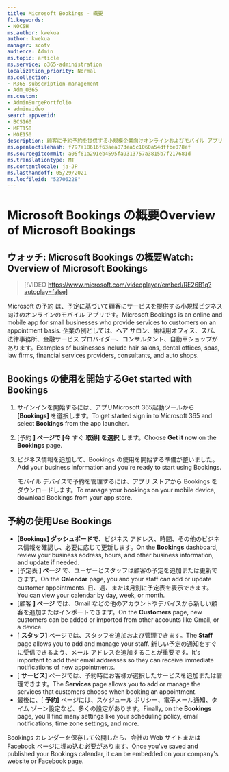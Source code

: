 ```yaml
---
title: Microsoft Bookings - 概要
f1.keywords:
- NOCSH
ms.author: kwekua
author: kwekua
manager: scotv
audience: Admin
ms.topic: article
ms.service: o365-administration
localization_priority: Normal
ms.collection:
- M365-subscription-management
- Adm_O365
ms.custom:
- AdminSurgePortfolio
- adminvideo
search.appverid:
- BCS160
- MET150
- MOE150
description: 顧客に予約予約を提供する小規模企業向けオンラインおよびモバイル アプリである Microsoft Bookings について説明します。
ms.openlocfilehash: f797a18616f63aea873ea5c1060a54dffbe078ef
ms.sourcegitcommit: a05f61a291eb4595fa9313757a3815b7f217681d
ms.translationtype: MT
ms.contentlocale: ja-JP
ms.lasthandoff: 05/29/2021
ms.locfileid: "52706228"
---
```

# <a name="overview-of-microsoft-bookings"></a><span data-ttu-id="f8d03-103">Microsoft Bookings の概要</span><span class="sxs-lookup"><span data-stu-id="f8d03-103">Overview of Microsoft Bookings</span></span>

## <a name="watch-overview-of-microsoft-bookings"></a><span data-ttu-id="f8d03-104">ウォッチ: Microsoft Bookings の概要</span><span class="sxs-lookup"><span data-stu-id="f8d03-104">Watch: Overview of Microsoft Bookings</span></span>

> [!VIDEO https://www.microsoft.com/videoplayer/embed/RE26B1q?autoplay=false]

<span data-ttu-id="f8d03-105">Microsoft の予約 は、予定に基づいて顧客にサービスを提供する小規模ビジネス向けのオンラインのモバイル アプリです。</span><span class="sxs-lookup"><span data-stu-id="f8d03-105">Microsoft Bookings is an online and mobile app for small businesses who provide services to customers on an appointment basis.</span></span> <span data-ttu-id="f8d03-106">企業の例としては、ヘア サロン、歯科用オフィス、スパ、法律事務所、金融サービス プロバイダー、コンサルタント、自動車ショップがあります。</span><span class="sxs-lookup"><span data-stu-id="f8d03-106">Examples of businesses include hair salons, dental offices, spas, law firms, financial services providers, consultants, and auto shops.</span></span>

## <a name="get-started-with-bookings"></a><span data-ttu-id="f8d03-107">Bookings の使用を開始する</span><span class="sxs-lookup"><span data-stu-id="f8d03-107">Get started with Bookings</span></span>

1. <span data-ttu-id="f8d03-108">サインインを開始するには、アプリMicrosoft 365起動ツールから **[Bookings]** を選択します。</span><span class="sxs-lookup"><span data-stu-id="f8d03-108">To get started sign in to Microsoft 365 and select **Bookings** from the app launcher.</span></span>
1. <span data-ttu-id="f8d03-109">[予約 **] ページで [今** すぐ **取得] を選択** します。</span><span class="sxs-lookup"><span data-stu-id="f8d03-109">Choose **Get it now** on the **Bookings** page.</span></span>
1. <span data-ttu-id="f8d03-110">ビジネス情報を追加して、Bookings の使用を開始する準備が整いました。</span><span class="sxs-lookup"><span data-stu-id="f8d03-110">Add your business information and you're ready to start using Bookings.</span></span>

    <span data-ttu-id="f8d03-111">モバイル デバイスで予約を管理するには、アプリ ストアから Bookings をダウンロードします。</span><span class="sxs-lookup"><span data-stu-id="f8d03-111">To manage your bookings on your mobile device, download Bookings from your app store.</span></span>

## <a name="use-bookings"></a><span data-ttu-id="f8d03-112">予約の使用</span><span class="sxs-lookup"><span data-stu-id="f8d03-112">Use Bookings</span></span>

- <span data-ttu-id="f8d03-113">**[Bookings] ダッシュボードで**、ビジネス アドレス、時間、その他のビジネス情報を確認し、必要に応じて更新します。</span><span class="sxs-lookup"><span data-stu-id="f8d03-113">On the **Bookings** dashboard, review your business address, hours, and other business information, and update if needed.</span></span>
- <span data-ttu-id="f8d03-114">[予定表 **] ページ** で、ユーザーとスタッフは顧客の予定を追加または更新できます。</span><span class="sxs-lookup"><span data-stu-id="f8d03-114">On the **Calendar** page, you and your staff can add or update customer appointments.</span></span> <span data-ttu-id="f8d03-115">日、週、または月別に予定表を表示できます。</span><span class="sxs-lookup"><span data-stu-id="f8d03-115">You can view your calendar by day, week, or month.</span></span>
- <span data-ttu-id="f8d03-116">[顧客 **] ページ** では、Gmail などの他のアカウントやデバイスから新しい顧客を追加またはインポートできます。</span><span class="sxs-lookup"><span data-stu-id="f8d03-116">On the **Customers** page, new customers can be added or imported from other accounts like Gmail, or a device.</span></span>
- <span data-ttu-id="f8d03-117">[ **スタッフ]** ページでは、スタッフを追加および管理できます。</span><span class="sxs-lookup"><span data-stu-id="f8d03-117">The **Staff** page allows you to add and manage your staff.</span></span> <span data-ttu-id="f8d03-118">新しい予定の通知をすぐに受信できるよう、メール アドレスを追加することが重要です。</span><span class="sxs-lookup"><span data-stu-id="f8d03-118">It's important to add their email addresses so they can receive immediate notifications of new appointments.</span></span>
- <span data-ttu-id="f8d03-119">[ **サービス]** ページでは、予約時にお客様が選択したサービスを追加または管理できます。</span><span class="sxs-lookup"><span data-stu-id="f8d03-119">The **Services** page allows you to add or manage the services that customers choose when booking an appointment.</span></span>
- <span data-ttu-id="f8d03-120">最後に、[ **予約]** ページには、スケジュール ポリシー、電子メール通知、タイム ゾーン設定など、多くの設定があります。</span><span class="sxs-lookup"><span data-stu-id="f8d03-120">Finally, on the **Bookings** page, you'll find many settings like your scheduling policy, email notifications, time zone settings, and more.</span></span>

<span data-ttu-id="f8d03-121">Bookings カレンダーを保存して公開したら、会社の Web サイトまたは Facebook ページに埋め込む必要があります。</span><span class="sxs-lookup"><span data-stu-id="f8d03-121">Once you've saved and published your Bookings calendar, it can be embedded on your company's website or Facebook page.</span></span>
